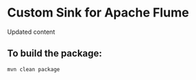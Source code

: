 # Custom Sink for Apache Flume
Updated content

## To build the package:

```shellscript
mvn clean package
```

